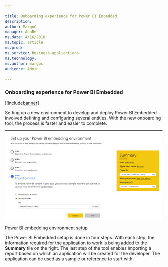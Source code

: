 ```yaml
---

title: Onboarding experience for Power BI Embedded
description: 
author: MargoC
manager: AnnBe
ms.date: 4/16/2018
ms.topic: article
ms.prod: 
ms.service: business-applications
ms.technology: 
ms.author: margoc
audience: Admin

---
```

### Onboarding experience for Power BI Embedded 

[!include[banner](../../includes/banner.md)]




Setting up a new environment to develop and deploy Power BI Embedded involved
defining and configuring several entities. With the new onboarding tool, the
process is faster and easier to complete.

![A screenshot of Power BI embedding environment setup](media/onboarding-experience-for-power-bi-embedded-1.png "A screenshot of Power BI embedding environment setup")

Power BI embedding environment setup

The Power BI Embedded setup is done in four steps. With each step, the
information required for the application to work is being added to the
**Summary** tile on the right. The last step of the tool enables importing a
report based on which an application will be created for the developer. The
application can be used as a sample or reference to start with.
